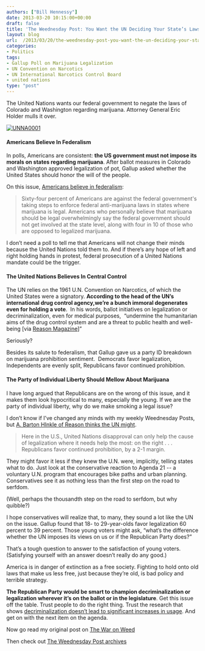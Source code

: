 ```yaml
---
authors: ["Bill Hennessy"]
date: 2013-03-20 10:15:00+00:00
draft: false
title: 'The Weednesday Post: You Want the UN Deciding Your State’s Laws?'
layout: blog
url:  /2013/03/20/the-weednesday-post-you-want-the-un-deciding-your-states-laws/
categories:
- Politics
tags:
- Gallup Poll on Marijuana Legalization
- UN Convention on Narcotics
- UN International Narcotics Control Board
- united nations
type: "post"
---
```


The United Nations wants our federal government to negate the laws of Colorado and Washington regarding marijuana. Attorney General Eric Holder mulls it over.

[![UNNA0001](https://hennessysview.com/wp-content/uploads/2013/03/UNNA0001_thumb.gif)
](https://hennessysview.com/wp-content/uploads/2013/03/UNNA0001.gif)


#### Americans Believe In Federalism


In polls, Americans are consistent: **the US government must not impose its morals on states regarding marijuana**. After ballot measures in Colorado and Washington approved legalization of pot, Gallup asked whether the United States should honor the will of the people.

On this issue, [Americans believe in federalism](https://www.gallup.com/poll/159152/americans-federal-gov-state-marijuana-laws.aspx):


> Sixty-four percent of Americans are against the federal government's taking steps to enforce federal anti-marijuana laws in states where marijuana is legal. Americans who personally believe that marijuana should be legal overwhelmingly say the federal government should not get involved at the state level, along with four in 10 of those who are opposed to legalized marijuana.


I don’t need a poll to tell me that Americans will not change their minds because the United Nations told them to. And if there’s any hope of left and right holding hands in protest, federal prosecution of a United Nations mandate could be the trigger.


#### The United Nations Believes In Central Control


The UN relies on the 1961 U.N. Convention on Narcotics, of which the United States were a signatory. **According to the head of the UN’s international drug control agency,we’re a bunch immoral degenerates even for holding a vote**.  In his words, ballot initiatives on legalization or decriminalization, even for medical purposes,  “undermine the humanitarian aims of the drug control system and are a threat to public health and well-being [via [Reason Magazine](https://reason.com/archives/2013/03/11/will-the-right-come-around-on-pot)]”

Seriously?

Besides its salute to federalism, that Gallup gave us a party ID breakdown on marijuana prohibition sentiment.  Democrats favor legalization, Independents are evenly split, Republicans favor continued prohibition.


#### The Party of Individual Liberty Should Mellow About Marijuana


I have long argued that Republicans are on the wrong of this issue, and it makes them look hypocritical to many, especially the young. If we are the party of individual liberty, why do we make smoking a legal issue?

I don’t know if I’ve changed any minds with my weekly Weednesday Posts, but [A. Barton HInkle of Reason thinks the UN might](https://reason.com/archives/2013/03/11/will-the-right-come-around-on-pot).


> Here in the U.S., United Nations disapproval can only help the cause of legalization where it needs help the most: on the right . . . Republicans favor continued prohibition, by a 2-1 margin.

They might favor it less if they knew the U.N. were, implicitly, telling states what to do. Just look at the conservative reaction to Agenda 21 -- a voluntary U.N. program that encourages bike paths and urban planning. Conservatives see it as nothing less than the first step on the road to serfdom.


(Well, perhaps the thousandth step on the road to serfdom, but why quibble?)

I hope conservatives will realize that, to many, they sound a lot like the UN on the issue. Gallup found that 18- to 29-year-olds favor legalization 60 percent to 39 percent. Those young voters might ask, “what’s the difference whether the UN imposes its views on us or if the Republican Party does?”

That’s a tough question to answer to the satisfaction of young voters. (Satisfying yourself with an answer doesn’t really do any good.)

America is in danger of extinction as a free society. Fighting to hold onto old laws that make us less free, just because they’re old, is bad policy and terrible strategy.

**The Republican Party would be smart to champion decriminalization or legalization wherever it’s on the ballot or in the legislature**. Get this issue off the table. Trust people to do the right thing. Trust the research that shows [decriminalization doesn’t lead to significant increases in usage](https://norml.org/about/item/study). And get on with the next item on the agenda.

Now go read my original post on [The War on Weed](https://hennessysview.com/2013/01/01/its-time-to-end-war-on-weed/)

Then check out [The Weednesday Post archives](https://hennessysview.com/category/the-weednesday-post/)
